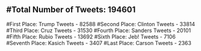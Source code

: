 #Total Number of Tweets: 194601 
---
#First Place: Trump Tweets - 82588
#Second Place: Clinton Tweets - 33814
#Third Place: Cruz Tweets - 31530
#Fourth Place: Sanders Tweets - 20101
#Fifth Place: Rubio Tweets - 13692
#Sixth Place: Jeb! Tweets - 7106
#Seventh Place: Kasich Tweets - 3407
#Last Place: Carson Tweets - 2363
